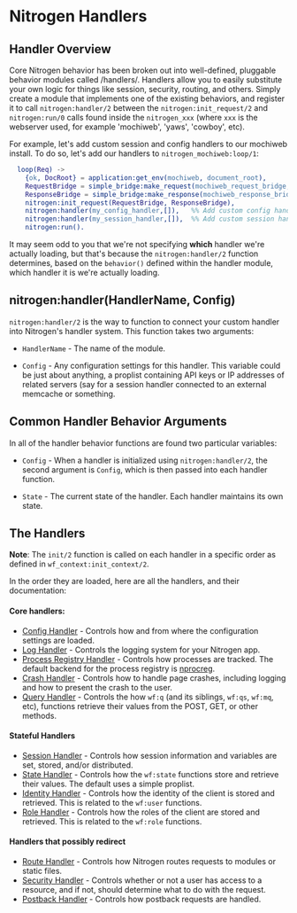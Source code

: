 <!-- dash: Handlers | Guide | ##:Section -->


# Nitrogen Handlers

## Handler Overview

Core Nitrogen behavior has been broken out into well-defined, pluggable
behavior modules called /handlers/. Handlers allow you to easily substitute
your own logic for things like session, security, routing, and others. Simply
create a module that implements one of the existing behaviors, and register it
to call `nitrogen:handler/2` between the `nitrogen:init_request/2` and
`nitrogen:run/0` calls found inside the `nitrogen_xxx` (where `xxx` is the
webserver used, for example 'mochiweb', 'yaws', 'cowboy', etc).

For example, let's add custom session and config handlers to our mochiweb
install. To do so, let's add our handlers to  `nitrogen_mochiweb:loop/1`:

```erlang
  loop(Req) ->
    {ok, DocRoot} = application:get_env(mochiweb, document_root),
    RequestBridge = simple_bridge:make_request(mochiweb_request_bridge, Req),
    ResponseBridge = simple_bridge:make_response(mochiweb_response_bridge, {Req, DocRoot}),
    nitrogen:init_request(RequestBridge, ResponseBridge),
    nitrogen:handler(my_config_handler,[]),   %% Add custom config handler
    nitrogen:handler(my_session_handler,[]),  %% Add custom session handler
    nitrogen:run().

```

It may seem odd to you that we're not specifying **which** handler we're actually
loading, but that's because the `nitrogen:handler/2` function determines,
based on the `behavior()` defined within the handler module, which handler it
is we're actually loading.

## nitrogen:handler(HandlerName, Config)

`nitrogen:handler/2` is the way to function to connect your custom handler into
Nitrogen's handler system. This function takes two arguments:

 *  `HandlerName` - The name of the module.

 *  `Config` - Any configuration settings for this handler. This variable
      could be just about anything, a proplist containing API keys or IP
      addresses of related servers (say for a session handler connected to
      an external memcache or something.

## Common Handler Behavior Arguments

In all of the handler behavior functions are found two particular variables:

 *  `Config` - When a handler is initialized using `nitrogen:handler/2`, the
      second argument is `Config`, which is then passed into each handler
      function.

 *  `State` - The current state of the handler. Each handler maintains its own
      state.

## The Handlers

  **Note**: The `init/2` function is called on each handler in a specific order
  as defined in `wf_context:init_context/2`.

  In the order they are loaded, here are all the handlers, and their
  documentation:

#### Core handlers:
 *  [Config Handler](handler_config.md) - Controls how and from where the
    configuration settings are loaded.
 *  [Log Handler](log.md) - Controls the logging system for your
    Nitrogen app.
 *  [Process Registry Handler](process_registry.md) - Controls
    how processes are tracked. The default backend for the process registry
    is [nprocreg](https://github.com/nitrogen/nprocreg).
 *  [Crash Handler](crash.md) - Controls how to handle page
    crashes, including logging and how to present the crash to the user.
 *  [Query Handler](query.md) - Controls the how `wf:q` (and its
    siblings, `wf:qs`, `wf:mq`, etc), functions retrieve their values from the
    POST, GET, or other methods.

#### Stateful Handlers
 *  [Session Handler](session.md) - Controls how session
    information and variables are set, stored, and/or distributed.
 *  [State Handler](state.md) - Controls how the `wf:state`
    functions store and retrieve their values. The default uses a simple
    proplist.
 *  [Identity Handler](identity.md) - Controls how the identity
    of the client is stored and retrieved. This is related to the `wf:user`
    functions.
 *  [Role Handler](role.md) - Controls how the roles of the
    client are stored and retrieved. This is related to the `wf:role`
    functions.

#### Handlers that possibly redirect
 *  [Route Handler](route.md) - Controls how Nitrogen routes
    requests to modules or static files.
 *  [Security Handler](security.md) - Controls whether or not a user
    has access to a resource, and if not, should determine what to do with
    the request.
 *  [Postback Handler](postback.md) - Controls how postback requests
    are handled.
